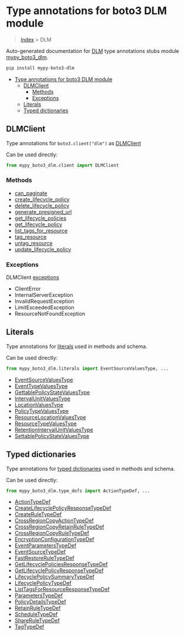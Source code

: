 # Type annotations for boto3 DLM module

> [Index](..) > DLM

Auto-generated documentation for
[DLM](https://boto3.amazonaws.com/v1/documentation/api/latest/reference/services/dlm.html#DLM)
type annotations stubs module
[mypy_boto3_dlm](https://pypi.org/project/mypy-boto3-dlm/).

```bash
pip install mypy-boto3-dlm
```

- [Type annotations for boto3 DLM module](#type-annotations-for-boto3-dlm-module)
  - [DLMClient](#dlmclient)
    - [Methods](#methods)
    - [Exceptions](#exceptions)
  - [Literals](#literals)
  - [Typed dictionaries](#typed-dictionaries)

## DLMClient

Type annotations for `boto3.client("dlm")` as [DLMClient](./client.md)

Can be used directly:

```python
from mypy_boto3_dlm.client import DLMClient
```

### Methods

- [can_paginate](./client.md#can_paginate)
- [create_lifecycle_policy](./client.md#create_lifecycle_policy)
- [delete_lifecycle_policy](./client.md#delete_lifecycle_policy)
- [generate_presigned_url](./client.md#generate_presigned_url)
- [get_lifecycle_policies](./client.md#get_lifecycle_policies)
- [get_lifecycle_policy](./client.md#get_lifecycle_policy)
- [list_tags_for_resource](./client.md#list_tags_for_resource)
- [tag_resource](./client.md#tag_resource)
- [untag_resource](./client.md#untag_resource)
- [update_lifecycle_policy](./client.md#update_lifecycle_policy)

### Exceptions

DLMClient [exceptions](./client.md#exceptions)

- ClientError
- InternalServerException
- InvalidRequestException
- LimitExceededException
- ResourceNotFoundException

## Literals

Type annotations for [literals](./literals.md) used in methods and schema.

Can be used directly:

```python
from mypy_boto3_dlm.literals import EventSourceValuesType, ...
```

- [EventSourceValuesType](./literals.md#eventsourcevaluestype)
- [EventTypeValuesType](./literals.md#eventtypevaluestype)
- [GettablePolicyStateValuesType](./literals.md#gettablepolicystatevaluestype)
- [IntervalUnitValuesType](./literals.md#intervalunitvaluestype)
- [LocationValuesType](./literals.md#locationvaluestype)
- [PolicyTypeValuesType](./literals.md#policytypevaluestype)
- [ResourceLocationValuesType](./literals.md#resourcelocationvaluestype)
- [ResourceTypeValuesType](./literals.md#resourcetypevaluestype)
- [RetentionIntervalUnitValuesType](./literals.md#retentionintervalunitvaluestype)
- [SettablePolicyStateValuesType](./literals.md#settablepolicystatevaluestype)

## Typed dictionaries

Type annotations for [typed dictionaries](./type_defs.md) used in methods and
schema.

Can be used directly:

```python
from mypy_boto3_dlm.type_defs import ActionTypeDef, ...
```

- [ActionTypeDef](./type_defs.md#actiontypedef)
- [CreateLifecyclePolicyResponseTypeDef](./type_defs.md#createlifecyclepolicyresponsetypedef)
- [CreateRuleTypeDef](./type_defs.md#createruletypedef)
- [CrossRegionCopyActionTypeDef](./type_defs.md#crossregioncopyactiontypedef)
- [CrossRegionCopyRetainRuleTypeDef](./type_defs.md#crossregioncopyretainruletypedef)
- [CrossRegionCopyRuleTypeDef](./type_defs.md#crossregioncopyruletypedef)
- [EncryptionConfigurationTypeDef](./type_defs.md#encryptionconfigurationtypedef)
- [EventParametersTypeDef](./type_defs.md#eventparameterstypedef)
- [EventSourceTypeDef](./type_defs.md#eventsourcetypedef)
- [FastRestoreRuleTypeDef](./type_defs.md#fastrestoreruletypedef)
- [GetLifecyclePoliciesResponseTypeDef](./type_defs.md#getlifecyclepoliciesresponsetypedef)
- [GetLifecyclePolicyResponseTypeDef](./type_defs.md#getlifecyclepolicyresponsetypedef)
- [LifecyclePolicySummaryTypeDef](./type_defs.md#lifecyclepolicysummarytypedef)
- [LifecyclePolicyTypeDef](./type_defs.md#lifecyclepolicytypedef)
- [ListTagsForResourceResponseTypeDef](./type_defs.md#listtagsforresourceresponsetypedef)
- [ParametersTypeDef](./type_defs.md#parameterstypedef)
- [PolicyDetailsTypeDef](./type_defs.md#policydetailstypedef)
- [RetainRuleTypeDef](./type_defs.md#retainruletypedef)
- [ScheduleTypeDef](./type_defs.md#scheduletypedef)
- [ShareRuleTypeDef](./type_defs.md#shareruletypedef)
- [TagTypeDef](./type_defs.md#tagtypedef)
